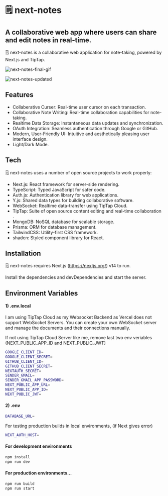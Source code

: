 # 🗒 ️next-notes

## A collaborative web app where users can share and edit notes in real-time.

🗒️ next-notes is a collaborative web application for note-taking, powered by Next.js and TipTap.

![next-notes-final-gif](https://github.com/raumildhandhukia/nextnotes/assets/72497060/22d67958-834d-4ea9-8184-a0020bef5873)

![next-notes-updated](https://github.com/raumildhandhukia/nextnotes/assets/72497060/97d262ef-9231-4f5a-b503-edfca1fbbb4d)

## Features

- Collaberative Curser: Real-time user cursor on each transaction.
- Collaborative Note Writing: Real-time collaboration capabilities for note-taking.
- Realtime Data Storage: Instantaneous data updates and synchronization.
- OAuth Integration: Seamless authentication through Google or GitHub.
- Modern, User-Friendly UI: Intuitive and aesthetically pleasing user interface design.
- Light/Dark Mode.

## Tech

🗒️ next-notes uses a number of open source projects to work properly:

- Next.js: React framework for server-side rendering.
- TypeScript: Typed JavaScript for safer code.
- Auth.js: Authentication library for web applications.
- Y.js: Shared data types for building collaborative software.
- WebSocket: Realtime data-transfer using TipTap Cloud.
- TipTap: Suite of open source content editing and real-time collaboration .
- MongoDB: NoSQL database for scalable storage.
- Prisma: ORM for database management.
- TailwindCSS: Utility-first CSS framework.
- shadcn: Styled component library for React.

## Installation

🗒 ️next-notes requires Next.js (https://nextjs.org/) v14 to run.

Install the dependencies and devDependencies and start the server.

## Environment Variables

#### 1) .env.local

I am using TipTap Cloud as my Websocket Backend as Vercel does not
support WebSocket Servers. You can create your own WebSocket server
and manage the documents and their connections manually.

If not using TipTap Cloud Server like me, remove last two env veriables
(NEXT_PUBLIC_APP_ID and NEXT_PUBLIC_JWT)

```sh
GOOGLE_CLIENT_ID=
GOOGLE_CLIENT_SECRET=
GITHUB_CLIENT_ID=
GITHUB_CLIENT_SECRET=
NEXTAUTH_SECRET=
SENDER_GMAIL=
SENDER_GMAIL_APP_PASSWORD=
NEXT_PUBLIC_APP_URL=
NEXT_PUBLIC_APP_ID=
NEXT_PUBLIC_JWT=
```

#### 2) .env

```sh
DATABASE_URL=
```

For testing production builds in local environments,
(if Next gives error)

```sh
NEXT_AUTH_HOST=
```

#### For development environments

```sh
npm install
npm run dev
```

#### For production environments...

```sh
npm run build
npm run start
```
